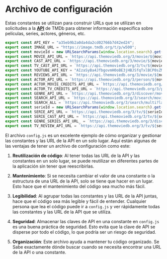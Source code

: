 # Archivo de configuración

Estas constantes se utilizan para construir URLs que se utilizan en solicitudes a la [**API**](api.md) de TMDb para obtener información específica sobre películas, series, actores, géneros, etc.

```javascript title="config.js"
export const API_KEY = "a35eb9b2a0da4da2cd02766b7d42ed24";
export const IMAGE_URL = "https://image.tmdb.org/t/p/w500";
export const movieId = new URLSearchParams(window.location.search).get("id");
export const MOVIE_API_URL = `https://api.themoviedb.org/3/movie/${movieId}?api_key=${API_KEY}&language=es-ES`;
export const CAST_API_URL = `https://api.themoviedb.org/3/movie/${movieId}/credits?api_key=${API_KEY}&language=es-ES`;
export const TV_CAST_API_URL = `https://api.themoviedb.org/3/tv/${movieId}/credits?api_key=${API_KEY}&language=es-ES`;
export const YOUTUBE_API_KEY = "AIzaSyBa4JfbgovmH0oBE3jHBJSfqTxlBCP0sZM";
export const REVIEWS_API_URL = `https://api.themoviedb.org/3/movie/${movieId}/reviews?api_key=${API_KEY}&language=es-ES`;
export const ACTOR_API_URL = `https://api.themoviedb.org/3/person/${movieId}?api_key=${API_KEY}&language=es-ES`;
export const ACTOR_MOVIE_CREDITS_API_URL = `https://api.themoviedb.org/3/person/${movieId}/movie_credits?api_key=${API_KEY}&language=es-ES`;
export const ACTOR_TV_CREDITS_API_URL = `https://api.themoviedb.org/3/person/${movieId}/tv_credits?api_key=${API_KEY}&language=es-ES`;
export const GENRE_API_URL = `https://api.themoviedb.org/3/discover/movie?api_key=${API_KEY}&with_genres=${movieId}`;
export const SEARCH_API_URL = `https://api.themoviedb.org/3/search/movie?api_key=${API_KEY}&query=`;
export const SEARCH_ALL = `https://api.themoviedb.org/3/search/multi?language=es-ES&api_key=${API_KEY}&query=`;
export const serieId = new URLSearchParams(window.location.search).get("id");
export const SERIE_API_URL = `https://api.themoviedb.org/3/tv/${serieId}?api_key=${API_KEY}&language=es-ES`;
export const SERIE_CAST_API_URL = `https://api.themoviedb.org/3/tv/${serieId}/credits?api_key=${API_KEY}&language=es-ES`;
export const GENRE_SERIES_API_URL_ = `https://api.themoviedb.org/3/discover/tv?api_key=${API_KEY}&with_genres=${movieId}`;
export const TV_REVIEW_API_URL = `https://api.themoviedb.org/3/tv/${serieId}/reviews?api_key=${API_KEY}&language=en-`;
```

El archivo `config.js` es un excelente ejemplo de cómo organizar y gestionar las constantes y las URL de la API en un solo lugar. Aquí están algunas de las ventajas de tener un archivo de configuración como este:

1. **Reutilización de código**: Al tener todas las URL de la API y las constantes en un solo lugar, se puede reutilizar en diferentes partes de la aplicación sin tener que reescribirlas.

2. **Mantenimiento**: Si se necesita cambiar el valor de una constante o la estructura de una URL de la API, solo se tiene que hacer en un lugar. Esto hace que el mantenimiento del código sea mucho más fácil.

3. **Legibilidad**: Al agrupar todas las constantes y las URL de la API juntas, hace  que el código sea más legible y fácil de entender. Cualquier persona que lea el código puede ir a `config.js` y ver rápidamente todas las constantes y las URL de la API que se utiliza.

4. **Seguridad**: Almacenar las claves de API en una constante en `config.js` es una buena práctica de seguridad. Esto evita que la clave de API se disperse por todo el código, lo que podría ser un riesgo de seguridad.

5. **Organización**: Este archivo ayuda a mantener tu código organizado. Se Sabe exactamente dónde buscar cuando se necesita encontrar una URL de la API o una constante.

